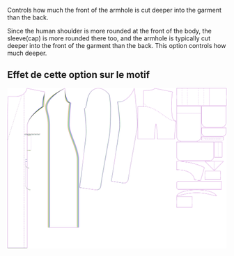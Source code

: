 
Controls how much the front of the armhole is cut deeper into the garment than the back.

Since the human shoulder is more rounded at the front of the body, the sleeve(cap) is more rounded there too, and the armhole is typically cut deeper into the front of the garment than the back. This option controls how much deeper.


## Effet de cette option sur le motif
![This image shows the effect of this option by superimposing several variants that have a different value for this option](carlita_frontarmholedeeper_sample.svg "Effect of this option on the pattern")

